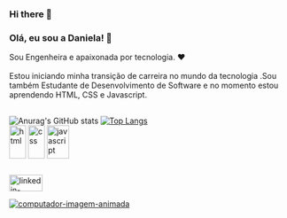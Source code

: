### Hi there 👋

### Olá, eu sou a Daniela! :sunrise:
Sou Engenheira e apaixonada por tecnologia. :heart:
</br></br>
Estou iniciando minha  transição de carreira no mundo da tecnologia .Sou também Estudante de Desenvolvimento de Software e no momento estou aprendendo HTML, CSS e Javascript. 
</br>
##
![Anurag's GitHub stats](https://github-readme-stats.vercel.app/api?username=danipez2014&show_icons=true&theme=highcontrast) [![Top Langs](https://github-readme-stats.vercel.app/api/top-langs/?username=danipez2014&layout=compact=true&theme=highcontrast)](https://github.com/danipez2014/github-readme-stats) 
</br>
<img align="center" width="30" height="60" alt="html" src="https://camo.githubusercontent.com/9a7c8c4ee62739436a191706be9f786a813dc377ce778522da198cb94874dc22/68747470733a2f2f696d672e736869656c64732e696f2f62616467652f2d48544d4c352d2532334534344432373f7374796c653d666c61742d737175617265266c6f676f3d68746d6c35266c6f676f436f6c6f723d666666666666" style= "max-width:100%;"></img>  <img align="center" width="30" height="60" alt="css" src="https://camo.githubusercontent.com/19d98ab99fe0a1a5c00ef27920be3ada8548f2476877db0598960ac2a5f8788d/68747470733a2f2f696d672e736869656c64732e696f2f62616467652f2d435353332d2532333135373242363f7374796c653d666c61742d737175617265266c6f676f3d63737333" style= "max-width:100%;"></img> <img align="center" width="40" height="60" alt="javascript" src="https://camo.githubusercontent.com/a1309b252e82434062012a8073fa9fc1416a96289b7ca11555577b9fbe1cf03e/68747470733a2f2f696d672e736869656c64732e696f2f62616467652f2d4a6176615363726970742d2532334637444631433f7374796c653d666c61742d737175617265266c6f676f3d6a617661736372697074266c6f676f436f6c6f723d303030303030266c6162656c436f6c6f723d25323346374446314326636f6c6f723d253233464643453541" style= "max-width:100%;"></img>
</br>
##

<a href="https://www.linkedin.com/in/daniela-pez/" target="_blank">
 
 
 <img align="center" alt="linkedin-daniela" height="30" width="60" src="https://camo.githubusercontent.com/c00f87aeebbec37f3ee0857cc4c20b21fefde8a96caf4744383ebfe44a47fe3f/68747470733a2f2f696d672e736869656c64732e696f2f62616467652f2d4c696e6b6564496e2d2532333030373742353f7374796c653d666f722d7468652d6261646765266c6f676f3d6c696e6b6564696e266c6f676f436f6c6f723d7768697465" style= "max-width:100%;"> </a> </br>

<a href="https://www.imagensanimadas.com/cat-computadores-56.htm"><img src="https://www.imagensanimadas.com/data/media/56/computador-imagem-animada-0496.gif" border="0" alt="computador-imagem-animada" /></a>
